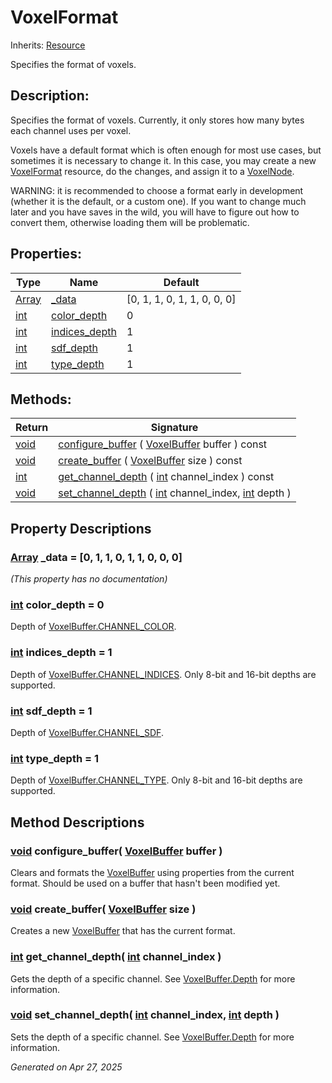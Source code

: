 # VoxelFormat

Inherits: [Resource](https://docs.godotengine.org/en/stable/classes/class_resource.html)

Specifies the format of voxels.

## Description: 

Specifies the format of voxels. Currently, it only stores how many bytes each channel uses per voxel.

Voxels have a default format which is often enough for most use cases, but sometimes it is necessary to change it. In this case, you may create a new [VoxelFormat](VoxelFormat.md) resource, do the changes, and assign it to a [VoxelNode](VoxelNode.md).

WARNING: it is recommended to choose a format early in development (whether it is the default, or a custom one). If you want to change much later and you have saves in the wild, you will have to figure out how to convert them, otherwise loading them will be problematic.

## Properties: 


Type                                                                      | Name                               | Default                     
------------------------------------------------------------------------- | ---------------------------------- | ----------------------------
[Array](https://docs.godotengine.org/en/stable/classes/class_array.html)  | [_data](#i__data)                  | [0, 1, 1, 0, 1, 1, 0, 0, 0] 
[int](https://docs.godotengine.org/en/stable/classes/class_int.html)      | [color_depth](#i_color_depth)      | 0                           
[int](https://docs.godotengine.org/en/stable/classes/class_int.html)      | [indices_depth](#i_indices_depth)  | 1                           
[int](https://docs.godotengine.org/en/stable/classes/class_int.html)      | [sdf_depth](#i_sdf_depth)          | 1                           
[int](https://docs.godotengine.org/en/stable/classes/class_int.html)      | [type_depth](#i_type_depth)        | 1                           
<p></p>

## Methods: 


Return                                                                | Signature                                                                                                                                                                                                     
--------------------------------------------------------------------- | --------------------------------------------------------------------------------------------------------------------------------------------------------------------------------------------------------------
[void](#)                                                             | [configure_buffer](#i_configure_buffer) ( [VoxelBuffer](VoxelBuffer.md) buffer ) const                                                                                                                        
[void](#)                                                             | [create_buffer](#i_create_buffer) ( [VoxelBuffer](VoxelBuffer.md) size ) const                                                                                                                                
[int](https://docs.godotengine.org/en/stable/classes/class_int.html)  | [get_channel_depth](#i_get_channel_depth) ( [int](https://docs.godotengine.org/en/stable/classes/class_int.html) channel_index ) const                                                                        
[void](#)                                                             | [set_channel_depth](#i_set_channel_depth) ( [int](https://docs.godotengine.org/en/stable/classes/class_int.html) channel_index, [int](https://docs.godotengine.org/en/stable/classes/class_int.html) depth )  
<p></p>

## Property Descriptions

### [Array](https://docs.godotengine.org/en/stable/classes/class_array.html)<span id="i__data"></span> **_data** = [0, 1, 1, 0, 1, 1, 0, 0, 0]

*(This property has no documentation)*

### [int](https://docs.godotengine.org/en/stable/classes/class_int.html)<span id="i_color_depth"></span> **color_depth** = 0

Depth of [VoxelBuffer.CHANNEL_COLOR](VoxelBuffer.md#i_CHANNEL_COLOR).

### [int](https://docs.godotengine.org/en/stable/classes/class_int.html)<span id="i_indices_depth"></span> **indices_depth** = 1

Depth of [VoxelBuffer.CHANNEL_INDICES](VoxelBuffer.md#i_CHANNEL_INDICES). Only 8-bit and 16-bit depths are supported.

### [int](https://docs.godotengine.org/en/stable/classes/class_int.html)<span id="i_sdf_depth"></span> **sdf_depth** = 1

Depth of [VoxelBuffer.CHANNEL_SDF](VoxelBuffer.md#i_CHANNEL_SDF).

### [int](https://docs.godotengine.org/en/stable/classes/class_int.html)<span id="i_type_depth"></span> **type_depth** = 1

Depth of [VoxelBuffer.CHANNEL_TYPE](VoxelBuffer.md#i_CHANNEL_TYPE). Only 8-bit and 16-bit depths are supported.

## Method Descriptions

### [void](#)<span id="i_configure_buffer"></span> **configure_buffer**( [VoxelBuffer](VoxelBuffer.md) buffer ) 

Clears and formats the [VoxelBuffer](VoxelBuffer.md) using properties from the current format. Should be used on a buffer that hasn't been modified yet.

### [void](#)<span id="i_create_buffer"></span> **create_buffer**( [VoxelBuffer](VoxelBuffer.md) size ) 

Creates a new [VoxelBuffer](VoxelBuffer.md) that has the current format.

### [int](https://docs.godotengine.org/en/stable/classes/class_int.html)<span id="i_get_channel_depth"></span> **get_channel_depth**( [int](https://docs.godotengine.org/en/stable/classes/class_int.html) channel_index ) 

Gets the depth of a specific channel. See [VoxelBuffer.Depth](VoxelBuffer.md#enumerations) for more information.

### [void](#)<span id="i_set_channel_depth"></span> **set_channel_depth**( [int](https://docs.godotengine.org/en/stable/classes/class_int.html) channel_index, [int](https://docs.godotengine.org/en/stable/classes/class_int.html) depth ) 

Sets the depth of a specific channel. See [VoxelBuffer.Depth](VoxelBuffer.md#enumerations) for more information.

_Generated on Apr 27, 2025_
